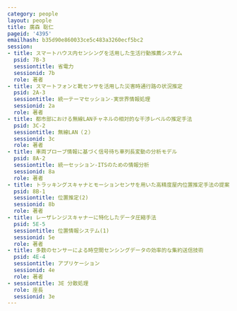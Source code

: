 ```yaml
---
category: people
layout: people
title: 廣森 聡仁
pageid: '4395'
emailhash: b35d90e860033ce5c483a3260ecf5bc2
session:
- title: スマートハウス内センシングを活用した生活行動推薦システム
  psid: 7B-3
  sessiontitle: 省電力
  sessionid: 7b
  role: 著者
- title: スマートフォンと靴センサを活用した災害時通行路の状況推定
  psid: 2A-3
  sessiontitle: 統一テーマセッション-実世界情報処理
  sessionid: 2a
  role: 著者
- title: 都市部における無線LANチャネルの相対的な干渉レベルの推定手法
  psid: 3C-2
  sessiontitle: 無線LAN（２）
  sessionid: 3c
  role: 著者
- title: 車両プローブ情報に基づく信号待ち車列長変動の分析モデル
  psid: 8A-2
  sessiontitle: 統一セッション-ITSのための情報分析
  sessionid: 8a
  role: 著者
- title: トラッキングスキャナとモーションセンサを用いた高精度屋内位置推定手法の提案
  psid: 8B-1
  sessiontitle: 位置推定(2)
  sessionid: 8b
  role: 著者
- title: レーザレンジスキャナーに特化したデータ圧縮手法
  psid: 5E-5
  sessiontitle: 位置情報システム(1)
  sessionid: 5e
  role: 著者
- title: 多数のセンサーによる時空間センシングデータの効率的な集約送信技術
  psid: 4E-4
  sessiontitle: アプリケーション
  sessionid: 4e
  role: 著者
- sessiontitle: 3E 分散処理
  role: 座長
  sessionid: 3e
---
```

